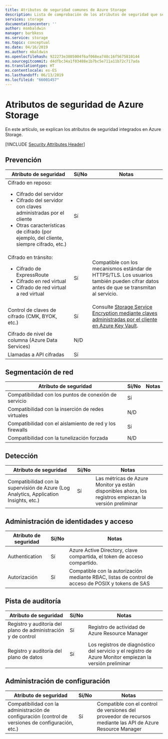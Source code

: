 ```yaml
---
title: Atributos de seguridad comunes de Azure Storage
description: Lista de comprobación de los atributos de seguridad que se utilizan habitualmente para evaluar Azure Storage
services: storage
documentationcenter: ''
author: msmbaldwin
manager: barbkess
ms.service: storage
ms.topic: conceptual
ms.date: 04/16/2019
ms.author: mbaldwin
ms.openlocfilehash: 922273e3805004f6af068ea748c16f5675810144
ms.sourcegitcommit: d4dfbc34a1f03488e1b7bc5e711a11b72c717ada
ms.translationtype: HT
ms.contentlocale: es-ES
ms.lasthandoff: 06/13/2019
ms.locfileid: "66001457"
---
```

# <a name="security-attributes-for-azure-storage"></a>Atributos de seguridad de Azure Storage

En este artículo, se explican los atributos de seguridad integrados en Azure Storage. 

[!INCLUDE [Security Attributes Header](../../../includes/security-attributes-header.md)]

## <a name="preventative"></a>Prevención

| Atributo de seguridad | Sí/No | Notas |
|---|---|--|
| Cifrado en reposo:<ul><li>Cifrado del servidor</li><li>Cifrado del servidor con claves administradas por el cliente</li><li>Otras características de cifrado (por ejemplo, del cliente, siempre cifrado, etc.)</ul>| Sí |  |
| Cifrado en tránsito:<ul><li>Cifrado de ExpressRoute</li><li>Cifrado en red virtual</li><li>Cifrado de red virtual a red virtual</ul>| Sí | Compatible con los mecanismos estándar de HTTPS/TLS.  Los usuarios también pueden cifrar datos antes de que se transmitan al servicio. |
| Control de claves de cifrado (CMK, BYOK, etc.)| Sí | Consulte [Storage Service Encryption mediante claves administradas por el cliente en Azure Key Vault](storage-service-encryption-customer-managed-keys.md?toc=%2fazure%2fstorage%2fblobs%2ftoc.json).|
| Cifrado de nivel de columna (Azure Data Services)| N/D |  |
| Llamadas a API cifradas| Sí |  |

## <a name="network-segmentation"></a>Segmentación de red

| Atributo de seguridad | Sí/No | Notas |
|---|---|--|
| Compatibilidad con los puntos de conexión de servicio| Sí |  |
| Compatibilidad con la inserción de redes virtuales| N/D |  |
| Compatibilidad con el aislamiento de red y los firewalls| Sí | |
| Compatibilidad con la tunelización forzada| N/D |  |

## <a name="detection"></a>Detección

| Atributo de seguridad | Sí/No | Notas|
|---|---|--|
| Compatibilidad con la supervisión de Azure (Log Analytics, Application Insights, etc.)| Sí | Las métricas de Azure Monitor ya están disponibles ahora, los registros empiezan la versión preliminar |

## <a name="identity-and-access-management"></a>Administración de identidades y acceso

| Atributo de seguridad | Sí/No | Notas|
|---|---|--|
| Authentication| Sí | Azure Active Directory, clave compartida, el token de acceso compartido. |
| Autorización| Sí | Compatible con la autorización mediante RBAC, listas de control de acceso de POSIX y tokens de SAS |


## <a name="audit-trail"></a>Pista de auditoría

| Atributo de seguridad | Sí/No | Notas|
|---|---|--|
| Registro y auditoría del plano de administración y de control | Sí | Registro de actividad de Azure Resource Manager |
| Registro y auditoría del plano de datos| Sí | Los registros de diagnóstico del servicio y el registro de Azure Monitor empiezan la versión preliminar  |

## <a name="configuration-management"></a>Administración de configuración

| Atributo de seguridad | Sí/No | Notas|
|---|---|--|
| Compatibilidad con la administración de configuración (control de versiones de configuración, etc.)| Sí | Compatible con el control de versiones del proveedor de recursos mediante las API de Azure Resource Manager |